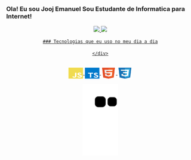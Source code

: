 ### Ola! Eu sou Jooj Emanuel Sou Estudante de Informatica para Internet!

<div align="center">
  <a href="https://github.com/JoojEmanuel">
    <img height="150em" src="https://cdn.discordapp.com/attachments/656575681676705805/1004376227559248013/unknown.png"/>
    <img height="150em" src="https://cdn.discordapp.com/attachments/656575681676705805/1004385654198775808/unknown.png"/>
    
    
    ### Tecnologias que eu uso no meu dia a dia
    
    </div>
<div style="display: inline_block"><br>
  <img align="center" alt="dsouloficial-Js" height="30" width="40" src="https://raw.githubusercontent.com/devicons/devicon/master/icons/javascript/javascript-plain.svg">
  <img align="center" alt="dsoulfocial-Ts" height="30" width="40" src="https://raw.githubusercontent.com/devicons/devicon/master/icons/typescript/typescript-plain.svg">

  <img align="center" alt="dsouloficial-HTML" height="30" width="40" src="https://raw.githubusercontent.com/devicons/devicon/master/icons/html5/html5-original.svg">
  <img align="center" alt="dsouloficial-CSS" height="30" width="40" src="https://raw.githubusercontent.com/devicons/devicon/master/icons/css3/css3-original.svg">
  
  ![Snake animation](https://github.com/rafaballerini/rafaballerini/blob/output/github-contribution-grid-snake.svg)
 
</div>
